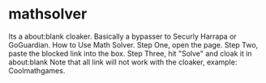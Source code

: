 # mathsolver
Its a about:blank cloaker. Basically a bypasser to Securly Harrapa or GoGuardian. 
How to Use Math Solver.
Step One, open the page.
Step Two, paste the blocked link into the box.
Step Three, hit "Solve" and cloak it in about:blank
Note that all link will not work with the cloaker, example: Coolmathgames.
